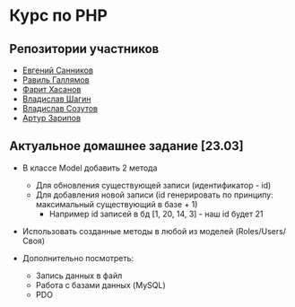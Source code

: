 # Курс по PHP

## Репозитории участников
* [Евгений Санников](https://github.com/Evgeny87/IT-Park)
* [Равиль Галлямов](https://github.com/GalRavil/it-park_course)
* [Фарит Хасанов](https://github.com/ganjo888/Php-lessons)
* [Владислав Шагин](https://github.com/ggrifon/site)
* [Владислав Созутов](https://github.com/valdo777/work.git)
* [Артур Зарипов](https://github.com/Arthur-88/My_php_projects)

## Актуальное домашнее задание [23.03] 
* В классе Model добавить 2 метода
  * Для обновления существующей записи (идентификатор - id)
  * Для добавления новой записи (id генерировать по принципу: максимальный существующий в базе + 1)
    * Например id записей в бд [1, 20, 14, 3] - наш id будет 21
* Использовать созданные методы в любой из моделей (Roles/Users/Своя)

* Дополнительно посмотреть:
  * Запись данных в файл
  * Работа с базами данных (MySQL)
  * PDO
